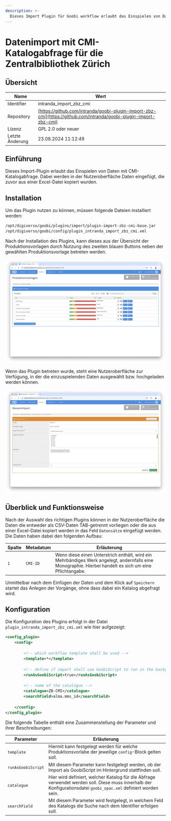 ```yaml
---
description: >-
  Dieses Import Plugin für Goobi workflow erlaubt das Einspielen von Daten mit anschließender Katalogabfrage aus CMI, wie es für die Zentralbibliothek Zürich benötigt wird.
---
```


# Datenimport mit CMI-Katalogabfrage für die Zentralbibliothek Zürich

## Übersicht

Name                     | Wert
-------------------------|-----------
Identifier               | intranda_import_zbz_cmi
Repository               | [https://github.com/intranda/goobi-plugin-import-zbz-cmi](https://github.com/intranda/goobi-plugin-import-zbz-cmi)
Lizenz              | GPL 2.0 oder neuer 
Letzte Änderung    | 23.08.2024 11:12:49


## Einführung
Dieses Import-Plugin erlaubt das Einspielen von Daten mit CMI-Katalogabfrage. Dabei werden in der Nutzeroberfläche Daten eingefügt, die zuvor aus einer Excel-Datei kopiert wurden.

## Installation
Um das Plugin nutzen zu können, müssen folgende Dateien installiert werden:

```bash
/opt/digiverso/goobi/plugins/import/plugin-import-zbz-cmi-base.jar
/opt/digiverso/goobi/config/plugin_intranda_import_zbz_cmi.xml
```

Nach der Installation des Plugins, kann dieses aus der Übersicht der Produktionsvorlagen durch Nutzung des zweiten blauen Buttons neben der gewählten Produktionsvorlage betreten werden.

![Produktionsvorlage mit zusätzlichem blauen Button für den Massenimport](images/goobi-plugin-import-zbz-cmi_screen1_de.png)

Wenn das Plugin betreten wurde, steht eine Nutzeroberfläche zur Verfügung, in der die einzuspielenden Daten ausgewählt bzw. hochgeladen werden können.

![Nutzeroberfläche des Import-Plugins](images/goobi-plugin-import-zbz-cmi_screen2_de.png)


## Überblick und Funktionsweise
Nach der Auswahl des richtigen Plugins können in der Nutzeroberfläche die Daten die entweder als CSV-Daten TAB-getrennt vorliegen oder die aus einer Excel-Datei kopiert werden in das Feld `Datensätze` eingefügt werden. Die Daten haben dabei den folgenden Aufbau:

Spalte    | Metadatum       | Erläuterung
----------|-----------------|-------------------------
`1`       | `CMI-ID`        | Wenn diese einen Unterstrich enthält, wird ein Mehrbändiges Werk angelegt, andernfalls eine Monographie. Hierbei handelt es sich um eine Pflichtangabe.

Unmittelbar nach dem Einfügen der Daten und dem Klick auf `Speichern` startet das Anlegen der Vorgänge, ohne dass dabei ein Katalog abgefragt wird.


## Konfiguration
Die Konfiguration des Plugins erfolgt in der Datei `plugin_intranda_import_zbz_cmi.xml` wie hier aufgezeigt:

```xml
<config_plugin>
	<config>

		<!-- which workflow template shall be used -->
		<template>*</template>

		<!-- define if import shall use GoobiScript to run in the background -->
		<runAsGoobiScript>true</runAsGoobiScript>

		<!-- name of the catalogue -->
		<catalogue>ZB-CMI</catalogue>
		<searchField>alma.mms_id</searchField>
		
	</config>
</config_plugin>

```

Die folgende Tabelle enthält eine Zusammenstellung der Parameter und ihrer Beschreibungen:

Parameter               | Erläuterung
------------------------|------------------------------------
`template`              | Hiermit kann festgelegt werden für welche Produktionsvorlabe der jeweilige `config`-Block gelten soll. 
`runAsGoobiScript`      | Mit diesem Parameter kann festgelegt werden, ob der Import als GoobiScript im Hintergrund stattfinden soll.
`catalogue`             | Hier wird definiert, welcher Katalog für die Abfrage verwendet werden soll. Diese muss innerhalb der Konfigurationsdatei `goobi_opac.xml` definiert worden sein.
`searchField`           | Mit diesem Parameter wird festgelegt, in welchem Feld des Katalogs die Suche nach dem Identifier erfolgen soll.